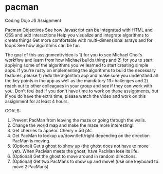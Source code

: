 # pacman
Coding Dojo JS Assignment


Pacman
Objectives
See how Javascript can be integrated with HTML and CSS and add interactions
Help you visualize and integrate algorithms to create things
Get more comfortable with multi-dimensional arrays and for loops
See how algorithms can be fun

The goal of this assignment/video is 1) for you to see Michael Choi's workflow and learn from how Michael builds things and 2) for you to start applying some of the algorithms you've learned to start creating simple apps.  If you're rusty on implementing the algorithms to build the necessary features, please 1) redo the algorithm app and make sure you understand all the key points in the app as well as the mandatory 13 challenges and 2) reach out to other colleagues in your group and see if they can work with you.  Don't feel bad if you don't have time to work on these assignments, but if you do have the extra time, please watch the video and work on this assignment for at least 4 hours.

GOALS:
 1. Prevent PacMan from leaving the maze or going through the walls.
 2. Change the world map and make the maze more interesting!
 3. Get cherries to appear. Cherry = 50 pts.
 4. Get PacMan to lookup up/down/left/right depending on the direction PacMan is moving.
 5. (Optional) Get a ghost to show up (the ghost does not have to move yet). When PacMan meets the ghost, have PacMan lose its life.
 6. (Optional) Get the ghost to move around in random directions.
 7. (Optional) Get two PacMans to show up and move! (use one keyboard to move 2 PacMans)
